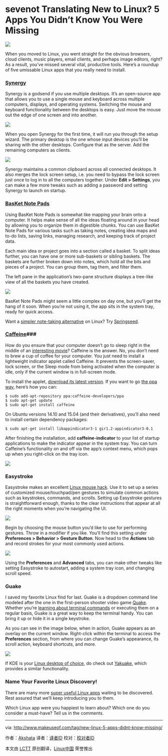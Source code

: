 sevenot Translating
New to Linux? 5 Apps You Didn’t Know You Were Missing 
================================================================================
![](http://cdn.makeuseof.com/wp-content/uploads/2015/05/linux-apps-840x420.jpg?92a7a3)

When you moved to Linux, you went straight for the obvious browsers, cloud clients, music players, email clients, and perhaps image editors, right? As a result, you’ve missed several vital, productive tools. Here’s a roundup of five umissable Linux apps that you really need to install.

### [Synergy][1] ###

Synergy is a godsend if you use multiple desktops. It’s an open-source app that allows you to use a single mouse and keyboard across multiple computers, displays, and operating systems. Switching the mouse and keyboard functionality between the desktops is easy. Just move the mouse out the edge of one screen and into another.

![](http://cdn.makeuseof.com/wp-content/uploads/2015/04/multiple-monitors-640x431.jpg?92a7a3)

When you open Synergy for the first time, it will run you through the setup wizard. The primary desktop is the one whose input devices you’ll be sharing with the other desktops. Configure that as the server. Add the remaining computers as clients.

![](http://cdn.makeuseof.com/wp-content/uploads/2015/04/synergy-setup-wizard-640x480.jpg?92a7a3)

Synergy maintains a common clipboard across all connected desktops. It also merges the lock screen setup, i.e. you need to bypass the lock screen just once to log in to all the computers together. Under **Edit > Settings**, you can make a few more tweaks such as adding a password and setting Synergy to launch on startup.

### [BasKet Note Pads][2] ###

Using BasKet Note Pads is somewhat like mapping your brain onto a computer. It helps make sense of all the ideas floating around in your head by allowing you to organize them in digestible chunks. You can use BasKet Note Pads for various tasks such as taking notes, creating idea maps and to-do lists, saving links, managing research, and keeping track of project data.

Each main idea or project goes into a section called a basket. To split ideas further, you can have one or more sub-baskets or sibling baskets. The baskets are further broken down into notes, which hold all the bits and pieces of a project. You can group them, tag them, and filter them.

The left pane in the application’s two-pane structure displays a tree-like view of all the baskets you have created.

![](http://cdn.makeuseof.com/wp-content/uploads/2015/04/basket-note-pads-640x480.jpg?92a7a3)

BasKet Note Pads might seem a little complex on day one, but you’ll get the hang of it soon. When you’re not using it, the app sits in the system tray, ready for quick access.

Want a [simpler note-taking alternative][3] on Linux? Try [Springseed][4].

### [Caffeine][5]###

How do you ensure that your computer doesn’t go to sleep right in the middle of an [interesting movie][6]? Caffeine is the answer. No, you don’t need to brew a cup of coffee for your computer. You just need to install a lightweight indicator applet called Caffeine. It prevents the screen-saver, lock screen, or the Sleep mode from being activated when the computer is idle, only if the current window is in full-screen mode.

To install the applet, [download its latest version][7]. If you want to go [the ppa way][8], here’s how you can:

    $ sudo add-apt-repository ppa:caffeine-developers/ppa
    $ sudo apt-get update
    $ sudo apt-get install caffeine

On Ubuntu versions 14.10 and 15.04 (and their derivatives), you’ll also need to install certain dependency packages:

    $ sudo apt-get install libappindicator3-1 gir1.2-appindicator3-0.1

After finishing the installation, add **caffeine-indicator** to your list of startup applications to make the indicator appear in the system tray. You can turn Caffeine’s functionality on and off via the app’s context menu, which pops up when you right-click on the tray icon.

![](http://cdn.makeuseof.com/wp-content/uploads/2015/04/caffeine-indicator-640x480.jpg?92a7a3)

### Easystroke ###

Easystroke makes an excellent [Linux mouse hack][9]. Use it to set up a series of customized mouse/touchpad/pen gestures to simulate common actions such as keystrokes, commands, and scrolls. Setting up Easystroke gestures is straightforward enough, thanks to the clear instructions that appear at all the right moments when you’re navigating the UI.

![](http://cdn.makeuseof.com/wp-content/uploads/2015/04/easystroke-record-640x480.jpg?92a7a3)

Begin by choosing the mouse button you’d like to use for performing gestures. Throw in a modifier if you like. You’ll find this setting under **Preferences > Behavior > Gesture Button**. Now head to the **Actions** tab and record strokes for your most commonly used actions.

![](http://cdn.makeuseof.com/wp-content/uploads/2015/04/easytroke-actions-640x480.jpg?92a7a3)

Using the **Preferences** and **Advanced** tabs, you can make other tweaks like setting Easystroke to autostart, adding a system tray icon, and changing scroll speed.

### Guake ###

I saved my favorite Linux find for last. Guake is a dropdown command line modeled after the one in the first-person shooter video game [Quake][10]. Whether you’re [learning about terminal commands][11] or executing them on a regular basis, Guake is a great way to keep the terminal handy. You can bring it up or hide it in a single keystroke.

As you can see in the image below, when in action, Guake appears as an overlay on the current window. Right-click within the terminal to access the **Preferences** section, from where you can change Guake’s appearance, its scroll action, keyboard shortcuts, and more.

![](http://cdn.makeuseof.com/wp-content/uploads/2015/04/guake-terminal-640x480.jpg?92a7a3)

If KDE is your [Linux desktop of choice][12], do check out [Yakuake][13], which provides a similar functionality.

### Name Your Favorite Linux Discovery! ###

There are many more [super useful Linux apps][14] waiting to be discovered. Rest assured that we’ll keep introducing you to them.

Which Linux app were you happiest to learn about? Which one do you consider a must-have? Tell us in the comments.

--------------------------------------------------------------------------------

via: http://www.makeuseof.com/tag/new-linux-5-apps-didnt-know-missing/

作者：[Akshata][a]
译者：[译者ID](https://github.com/译者ID)
校对：[校对者ID](https://github.com/校对者ID)

本文由 [LCTT](https://github.com/LCTT/TranslateProject) 原创翻译，[Linux中国](https://linux.cn/) 荣誉推出

[a]:http://www.makeuseof.com/tag/author/akshata/
[1]:http://synergy-project.org/
[2]:http://basket.kde.org/
[3]:http://www.makeuseof.com/tag/try-these-3-beautiful-note-taking-apps-that-work-offline/
[4]:http://getspringseed.com/
[5]:https://launchpad.net/caffeine
[6]:http://www.makeuseof.com/tag/popular-apps-movies-according-google/
[7]:http://ppa.launchpad.net/caffeine-developers/ppa/ubuntu/pool/main/c/caffeine/
[8]:http://www.makeuseof.com/tag/ubuntu-ppa-technology-explained/
[9]:http://www.makeuseof.com/tag/4-astounding-linux-mouse-hacks/
[10]:http://en.wikipedia.org/wiki/Quake_%28video_game%29
[11]:http://www.makeuseof.com/tag/4-ways-teach-terminal-commands-linux-si/
[12]:http://www.makeuseof.com/tag/10-top-linux-desktop-environments-available/
[13]:https://yakuake.kde.org/
[14]:http://www.makeuseof.com/tag/linux-treasures-x-sublime-native-linux-apps-will-make-want-switch/
